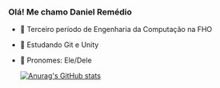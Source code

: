 ### Olá! Me chamo Daniel Remédio

- 🔭 Terceiro período de Engenharia da Computação na FHO
- 🌱 Estudando Git e Unity
- 🤔 Pronomes: Ele/Dele

  [![Anurag's GitHub stats](https://github-readme-stats.vercel.app/apiDanReliefanuraghazra)](https://github.com/anuraghazra/github-readme-stats)
